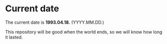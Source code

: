 # Current date

The current date is **1993.04.18.** (YYYY.MM.DD.)

This repository will be good when the world ends, so we will know how long it lasted.